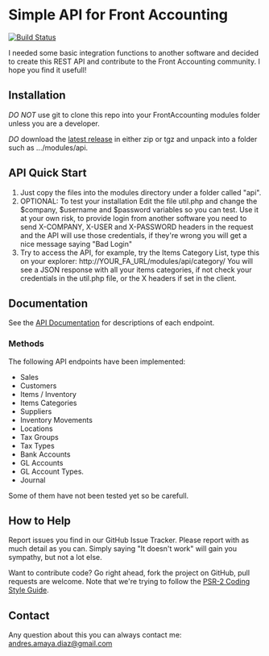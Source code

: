 # Simple API for Front Accounting

[![Build Status](https://travis-ci.org/cambell-prince/FrontAccountingSimpleAPI.svg?branch=master)](https://travis-ci.org/cambell-prince/FrontAccountingSimpleAPI)

I needed some basic integration functions to another software and decided to create this REST API and contribute to the Front Accounting community. I hope you find it usefull!

## Installation

*DO NOT* use git to clone this repo into your FrontAccounting modules folder unless you are a developer.

*DO* download the [latest release](https://github.com/andresamayadiaz/FrontAccountingSimpleAPI/releases/latest) in either zip or tgz and unpack into a folder such as .../modules/api.

## API Quick Start

1. Just copy the files into the modules directory under a folder called "api".
2. OPTIONAL: To test your installation Edit the file util.php and change the $company, $username and $password variables so you can test. Use it at your own risk, to provide login from another software you need to send X-COMPANY, X-USER and X-PASSWORD headers in the request and the API will use those credentials, if they're wrong you will get a nice message saying "Bad Login"
3. Try to access the API, for example, try the Items Category List, type this on your explorer: http://YOUR_FA_URL/modules/api/category/ You will see a JSON response with all your items categories, if not check your credentials in the util.php file, or the X headers if set in the client.

## Documentation

See the [API Documentation](http://andresamayadiaz.github.io/FrontAccountingSimpleAPI/) for descriptions of each endpoint.

### Methods

The following API endpoints have been implemented:

- Sales
- Customers
- Items / Inventory
- Items Categories
- Suppliers
- Inventory Movements
- Locations
- Tax Groups
- Tax Types
- Bank Accounts
- GL Accounts
- GL Account Types.
- Journal

Some of them have not been tested yet so be carefull.

## How to Help

Report issues you find in our GitHub Issue Tracker. Please report with as much detail as you can. Simply saying "It doesn't work" will gain you sympathy, but not a lot else.

Want to contribute code? Go right ahead, fork the project on GitHub, pull requests are welcome. Note that we're trying to follow the [PSR-2 Coding Style Guide](https://www.php-fig.org/psr/psr-2/).

## Contact

Any question about this you can always contact me: andres.amaya.diaz@gmail.com